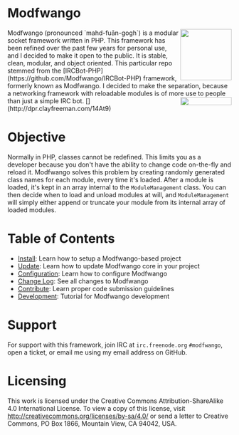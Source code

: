 Modfwango
=========

<img align="right" width=115 src="http://dpr.clayfreeman.com/1cc2Y+">
Modfwango (pronounced `mahd-fuān-gogh`) is a modular socket framework written in
PHP.  This framework has been refined over the past few years for personal use,
and I decided to make it open to the public.  It is stable, clean, modular, and
object oriented.  This particular repo stemmed from the
[IRCBot-PHP](https://github.com/Modfwango/IRCBot-PHP) framework, formerly known
as Modfwango.  I decided to make the separation, because a networking framework
with reloadable modules is of more use to people than just a simple IRC bot.
[<img align="right" width=115 height=18
src="http://dpr.clayfreeman.com/VubN">](http://dpr.clayfreeman.com/14At9)

Objective
=========

Normally in PHP, classes cannot be redefined.  This limits you as a developer
because you don't have the ability to change code on-the-fly and reload it.
Modfwango solves this problem by creating randomly generated class names for
each module, every time it's loaded.  After a module is loaded, it's kept in an
array internal to the `ModuleManagement` class.  You can then decide when to
load and unload modules at will, and `ModuleManagement` will simply either
append or truncate your module from its internal array of loaded modules.

Table of Contents
=================

* [Install](/docs/INSTALL.md):  Learn how to setup a Modfwango-based project
* [Update](/docs/UPDATE.md):  Learn how to update Modfwango core in your project
* [Configuration](/docs/CONFIGURATION.md):  Learn how to configure Modfwango
* [Change Log](/docs/CHANGELOG.md):  See all changes to Modfwango
* [Contribute](/docs/CONTRIBUTE.md):  Learn proper code submission guidelines
* [Development](/docs/DEVELOPMENT.md):  Tutorial for Modfwango development

Support
=======

For support with this framework, join IRC at `irc.freenode.org` `#modfwango`,
open a ticket, or email me using my email address on GitHub.

Licensing
=========

This work is licensed under the Creative Commons Attribution-ShareAlike 4.0
International License. To view a copy of this license, visit
http://creativecommons.org/licenses/by-sa/4.0/ or send a letter to Creative
Commons, PO Box 1866, Mountain View, CA 94042, USA.
